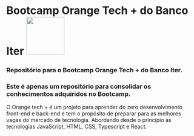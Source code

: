 # Bootcamp Orange Tech + do Banco Iter <img src="https://hermes.digitalinnovation.one/tracks/59417914-c4ce-4bf8-b802-f1c1985a07fa.png" width="100px">

### Repositório para o Bootcamp Orange Tech + do Banco Iter.
### Este é apenas um repositório para consolidar os conhecimentos adquiridos no Bootcamp.

O Orange tech + é um projeto para aprender do zero desenvolvimento front-end e back-end e tem o propósito de preparar para as melhores 
vagas do mercado de tecnologia. Abordando desde o princípio as tecnologias JavaScript, HTML, CSS, Typescript e React. 
